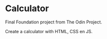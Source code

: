 # Calculator

Final Foundation project from The Odin Project.

Create a calculator with HTML, CSS en JS.
